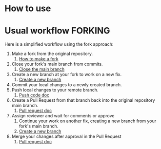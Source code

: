 # How to use


# Usual workflow FORKING

Here is a simplified workflow using the fork approach:


1. Make a fork from the original repository.
   1. [How to make a fork](DOCUMENTATION/forking/fork_original_repo.md)
2. Close your fork's main branch from commits.
   1. [Close the main branch](DOCUMENTATION/branching/branch_rules.md)
3. Create a new branch at your fork to work on a new fix.
   1. [Create a new branch](DOCUMENTATION/branching/branching.md)
4. Commit your local changes to a newly created branch.
5. Push local changes to your remote branch.
   1. [Push code doc](DOCUMENTATION/commit_push/push_code_forked.md)
6. Create a Pull Request from that branch back into the original repository main branch.
   1. [Pull request doc](DOCUMENTATION/pull_request/pull_request_and_review.md)
7. Assign reviewer and wait for comments or approve
   1. Continue your work on another fix, creating a new branch from your fork's main branch.
   2. [Create a new branch](DOCUMENTATION/branching/branching.md)
8. Merge your changes after approval in the Pull Request
   1. [Pull request doc](DOCUMENTATION/pull_request/pull_request_and_review.md)

